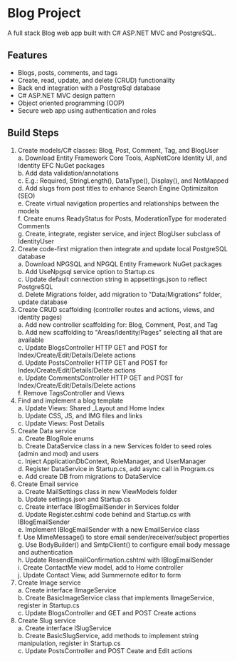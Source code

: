 # Blog Project
 A full stack Blog web app built with C# ASP.NET MVC and PostgreSQL.  

 ## Features
 - Blogs, posts, comments, and tags
 - Create, read, update, and delete (CRUD) functionality
 - Back end integration with a PostgreSql database
 - C# ASP.NET MVC design pattern
 - Object oriented programming (OOP)
 - Secure web app using authentication and roles

 ## Build Steps
 1) Create models/C# classes: Blog, Post, Comment, Tag, and BlogUser  
     a. Download Entity Framework Core Tools, AspNetCore Identity UI, and Identity EFC NuGet packages  
     b. Add data validation/annotations  
     c. E.g.: Required, StringLength(), DataType(), Display(), and NotMapped  
     d. Add slugs from post titles to enhance Search Engine Optimizaiton (SEO)  
     e. Create virtual navigation properties and relationships between the models  
     f. Create enums ReadyStatus for Posts, ModerationType for moderated Comments  
     g. Create, integrate, register service, and inject BlogUser subclass of IdentityUser  
 2) Create code-first migration then integrate and update local PostgreSQL database  
     a. Download NPGSQL and NPGQL Entity Framework NuGet packages  
     b. Add UseNpgsql service option to Startup.cs  
     c. Update default connection string in appsettings.json to reflect PostgreSQL  
     d. Delete Migrations folder, add migration to "Data/Migrations" folder, update database  
 3) Create CRUD scaffolding (controller routes and actions, views, and identity pages)  
     a. Add new controller scaffolding for: Blog, Comment, Post, and Tag  
     b. Add new scaffolding to "Areas/Identity/Pages" selecting all that are available  
     c. Update BlogsController HTTP GET and POST for Index/Create/Edit/Details/Delete actions  
     d. Update PostsController HTTP GET and POST for Index/Create/Edit/Details/Delete actions  
     e. Update CommentsController HTTP GET and POST for Index/Create/Edit/Details/Delete actions  
     f. Remove TagsController and Views  
4) Find and implement a blog template  
     a. Update Views: Shared _Layout and Home Index  
     b. Update CSS, JS, and IMG files and links  
     c. Update Views: Post Details  
5) Create Data service  
     a. Create BlogRole enums  
     b. Create DataService class in a new Services folder to seed roles (admin and mod) and users  
     c. Inject ApplicationDbContext, RoleManager, and UserManager  
     d. Register DataService in Startup.cs, add async call in Program.cs  
     e. Add create DB from migrations to DataService       
6) Create Email service  
     a. Create MailSettings class in new ViewModels folder  
     b. Update settings.json and Startup.cs  
     c. Create interface IBlogEmailSender in Services folder  
     d. Update Register.cshtml code behind and Startup.cs with IBlogEmailSender  
     e. Implement IBlogEmailSender with a new EmailService class  
     f. Use MimeMessage() to store email sender/receiver/subject properties  
     g. Use BodyBuilder() and SmtpClient() to configure email body message and authentication  
     h. Update ResendEmailConfirmation.cshtml with IBlogEmailSender  
     i. Create ContactMe view model, add to Home controller  
     j. Update Contact View, add Summernote editor to form  
7) Create Image service  
     a. Create interface IImageService  
     b. Create BasicImageService class that implements IImageService, register in Startup.cs  
     c. Update BlogsController and GET and POST Create actions  
8) Create Slug service  
     a. Create interface ISlugService  
     b. Create BasicSlugService, add methods to implement string manipulation, register in Startup.cs  
     c. Update PostsController and POST Ceate and Edit actions  
